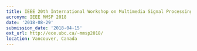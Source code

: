 ```yaml
---
title: IEEE 20th International Workshop on Multimedia Signal Processing
acronym: IEEE MMSP 2018
date: '2018-08-29'
submission_date: '2018-04-15'
ext_url: http://ece.ubc.ca/~mmsp2018/
location: Vancouver, Canada
---
```

